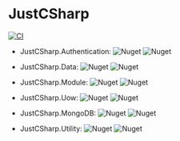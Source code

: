 # JustCSharp
[![CI](https://github.com/ductran95/JustCSharp/actions/workflows/ci.yml/badge.svg)](https://github.com/ductran95/JustCSharp/actions/workflows/ci.yml)

- JustCSharp.Authentication: ![Nuget](https://img.shields.io/nuget/v/JustCSharp.Authentication)
![Nuget](https://img.shields.io/nuget/dt/https://img.shields.io/nuget/v/JustCSharp.Authentication)

- JustCSharp.Data: ![Nuget](https://img.shields.io/nuget/v/JustCSharp.Data)
![Nuget](https://img.shields.io/nuget/dt/https://img.shields.io/nuget/v/JustCSharp.Data)

- JustCSharp.Module: ![Nuget](https://img.shields.io/nuget/v/JustCSharp.Module)
![Nuget](https://img.shields.io/nuget/dt/https://img.shields.io/nuget/v/JustCSharp.Module)

- JustCSharp.Uow: ![Nuget](https://img.shields.io/nuget/v/JustCSharp.Uow)
![Nuget](https://img.shields.io/nuget/dt/https://img.shields.io/nuget/v/JustCSharp.Uow)

- JustCSharp.MongoDB: ![Nuget](https://img.shields.io/nuget/v/JustCSharp.MongoDB)
![Nuget](https://img.shields.io/nuget/dt/https://img.shields.io/nuget/v/JustCSharp.MongoDB)

- JustCSharp.Utility: ![Nuget](https://img.shields.io/nuget/v/JustCSharp.Utility)
![Nuget](https://img.shields.io/nuget/dt/https://img.shields.io/nuget/v/JustCSharp.Utility)
